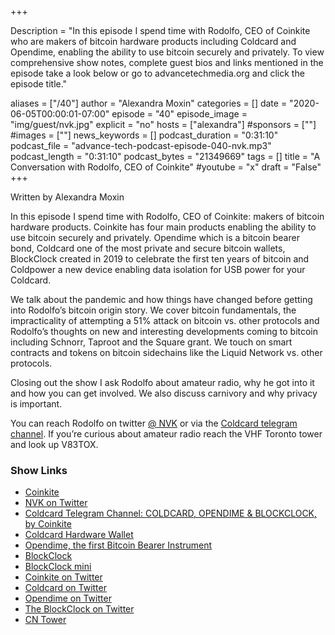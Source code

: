 +++

Description = "In this episode I spend time with Rodolfo, CEO of Coinkite who are makers of bitcoin hardware products including Coldcard and Opendime, enabling the ability to use bitcoin securely and privately. To view comprehensive show notes, complete guest bios and links mentioned in the episode take a look below or go to advancetechmedia.org and click the episode title."

aliases = ["/40"]
author = "Alexandra Moxin"
categories = []
date = "2020-06-05T00:00:01-07:00"
episode = "40"
episode_image = "img/guest/nvk.jpg"
explicit = "no"
hosts = ["alexandra"]
#sponsors = [""]
#images = [""]
news_keywords = []
podcast_duration = "0:31:10"
podcast_file = "advance-tech-podcast-episode-040-nvk.mp3"
podcast_length = "0:31:10"
podcast_bytes = "21349669"
tags = []
title = "A Conversation with Rodolfo, CEO of Coinkite"
#youtube = "x"
draft = "False"
+++

Written by Alexandra Moxin

In this episode I spend time with Rodolfo, CEO of Coinkite: makers of bitcoin hardware products. Coinkite has four main products enabling the ability to use bitcoin securely and privately. Opendime which is a bitcoin bearer bond, Coldcard one of the most private and secure bitcoin wallets, BlockClock created in 2019 to celebrate the first ten years of bitcoin and Coldpower a new device enabling data isolation for USB power for your Coldcard. 

We talk about the pandemic and how things have changed before getting into Rodolfo’s bitcoin origin story. We cover bitcoin fundamentals, the impracticality of attempting a 51% attack on bitcoin vs. other protocols and Rodolfo’s thoughts on new and interesting developments coming to bitcoin including Schnorr, Taproot and the Square grant. We touch on smart contracts and tokens on bitcoin sidechains like the Liquid Network vs. other protocols. 

Closing out the show I ask Rodolfo about amateur radio, why he got into it and how you can get involved. We also discuss carnivory and why privacy is important.

You can reach Rodolfo on twitter [@ NVK](https://twitter.com/nvk) or via the [Coldcard telegram channel](https://t.me/coldcard). If you’re curious about amateur radio reach the VHF Toronto tower and look up V83TOX.


### Show Links

* [Coinkite](https://coinkite.com/)
* [NVK on Twitter](https://twitter.com/nvk)
* [Coldcard Telegram Channel: COLDCARD, OPENDIME & BLOCKCLOCK, by Coinkite](https://t.me/coldcard)
* [Coldcard Hardware Wallet](https://coldcardwallet.com/)
* [Opendime, the first Bitcoin Bearer Instrument](https://opendime.com/)
* [BlockClock](https://getblockclock.com/)
* [BlockClock mini](http://blockclockmini.com/)
* [Coinkite on Twitter](https://twitter.com/coinkite)
* [Coldcard on Twitter](https://twitter.com/COLDCARDwallet)
* [Opendime on Twitter](https://twitter.com/OPENDIME)
* [The BlockClock on Twitter](https://twitter.com/theBLOCKCLOCK)
* [CN Tower](https://en.wikipedia.org/wiki/CN_Tower#Use)


